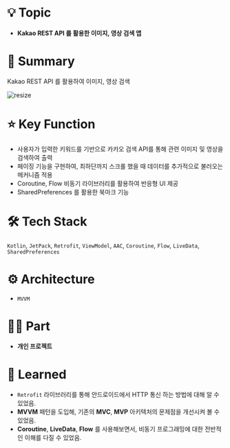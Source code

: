 # 💡 Topic

- **Kakao REST API 를 활용한 이미지, 영상 검색 앱**

# 📝 Summary

Kakao REST API 를 활용하여 이미지, 영상 검색 

![resize](https://github.com/kt2790/mvvm_carrot/assets/138543028/159d9aea-59f9-48a5-a993-c2aef23ccf39)

# ⭐️ Key Function

- 사용자가 입력한 키워드를 기반으로 카카오 검색 API를 통해 관련 이미지 및 영상을 검색하여 출력
- 페이징 기능을 구현하여, 최하단까지 스크롤 했을 때 데이터를 추가적으로 불러오는 메커니즘 적용
- Coroutine, Flow 비동기 라이브러리를 활용하여 반응형 UI 제공
- SharedPreferences 를 활용한 북마크 기능

# 🛠 Tech Stack

`Kotlin`, `JetPack`, `Retrofit`, `ViewModel`, `AAC`, `Coroutine`, `Flow`, `LiveData`, `SharedPreferences`

# ⚙️ Architecture

- `MVVM`

# 🤚🏻 Part

- **개인 프로젝트**

# 🤔 Learned

- `Retrofit` 라이브러리를 통해 안드로이드에서 HTTP 통신 하는 방법에 대해 알 수 있었음. 
- **MVVM** 패턴을 도입해, 기존의 **MVC**, **MVP** 아키텍처의 문제점을 개선시켜 볼 수 있었음.
- **Coroutine**, **LiveData**, **Flow** 를 사용해보면서, 비동기 프로그래밍에 대한 전반적인 이해를 다질 수 있었음.

